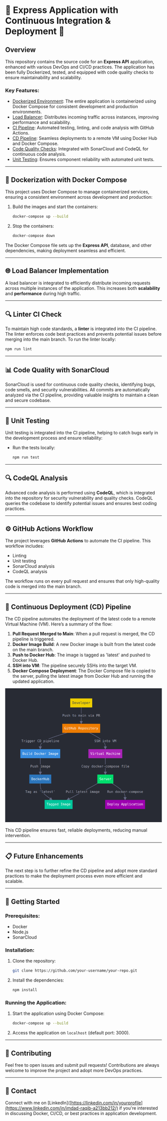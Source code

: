 
# 🚀 Express Application with Continuous Integration & Deployment 🚀

## Overview
This repository contains the source code for an **Express API** application, enhanced with various DevOps and CI/CD practices. The application has been fully Dockerized, tested, and equipped with code quality checks to ensure maintainability and scalability.

### Key Features:
- [Dockerized Environment](#-dockerization-with-docker-compose): The entire application is containerized using Docker Compose for consistent development and production environments.
- [Load Balancer](#-load-balancer-implementation): Distributes incoming traffic across instances, improving performance and scalability.
- [CI Pipeline](#-linter-ci-check): Automated testing, linting, and code analysis with GitHub Actions.
- [CD Pipeline](#-continuous-deployment-cd-pipeline): Seamless deployments to a remote VM using Docker Hub and Docker Compose.
- [Code Quality Checks](#-code-quality-with-sonarcloud): Integrated with SonarCloud and CodeQL for continuous code analysis.
- [Unit Testing](#-unit-testing): Ensures component reliability with automated unit tests.

---

## 🐳 Dockerization with Docker Compose
This project uses Docker Compose to manage containerized services, ensuring a consistent environment across development and production:

1. Build the images and start the containers:
   ```bash
   docker-compose up --build
   ```

2. Stop the containers:
   ```bash
   docker-compose down
   ```

The Docker Compose file sets up the **Express API**, database, and other dependencies, making deployment seamless and efficient.

---

## 🌐 Load Balancer Implementation
A load balancer is integrated to efficiently distribute incoming requests across multiple instances of the application. This increases both **scalability** and **performance** during high traffic.

---

## 🔍 Linter CI Check
To maintain high code standards, a **linter** is integrated into the CI pipeline. The linter enforces code best practices and prevents potential issues before merging into the main branch. To run the linter locally:
```bash
npm run lint
```

---

## 📊 Code Quality with SonarCloud
SonarCloud is used for continuous code quality checks, identifying bugs, code smells, and security vulnerabilities. All commits are automatically analyzed via the CI pipeline, providing valuable insights to maintain a clean and secure codebase.

---

## 🧪 Unit Testing
Unit testing is integrated into the CI pipeline, helping to catch bugs early in the development process and ensure reliability:
- Run the tests locally:
   ```bash
   npm run test
   ```

---

## 🔍 CodeQL Analysis
Advanced code analysis is performed using **CodeQL**, which is integrated into the repository for security vulnerability and quality checks. CodeQL queries the codebase to identify potential issues and ensures best coding practices.

---

## ⚙️ GitHub Actions Workflow
The project leverages **GitHub Actions** to automate the CI pipeline. This workflow includes:
- Linting
- Unit testing
- SonarCloud analysis
- CodeQL analysis

The workflow runs on every pull request and ensures that only high-quality code is merged into the main branch.

---

## 🚀 Continuous Deployment (CD) Pipeline
The CD pipeline automates the deployment of the latest code to a remote Virtual Machine (VM). Here’s a summary of the flow:

1. **Pull Request Merged to Main**: When a pull request is merged, the CD pipeline is triggered.
2. **Docker Image Build**: A new Docker image is built from the latest code on the main branch.
3. **Push to Docker Hub**: The image is tagged as 'latest' and pushed to Docker Hub.
4. **SSH into VM**: The pipeline securely SSHs into the target VM.
5. **Docker Compose Deployment**: The Docker Compose file is copied to the server, pulling the latest image from Docker Hub and running the updated application.

![CD Pipeline Visualization](assets/CD_Flow.png)


This CD pipeline ensures fast, reliable deployments, reducing manual intervention.

---

## 📋 Future Enhancements
The next step is to further refine the CD pipeline and adopt more standard practices to make the deployment process even more efficient and scalable.

---

## 🚀 Getting Started

### Prerequisites:
- Docker
- Node.js
- SonarCloud

### Installation:
1. Clone the repository:
   ```bash
   git clone https://github.com/your-username/your-repo.git
   ```
2. Install the dependencies:
   ```bash
   npm install
   ```

### Running the Application:
1. Start the application using Docker Compose:
   ```bash
   docker-compose up --build
   ```

2. Access the application on `localhost` (default port: 3000).

---

## 🤝 Contributing
Feel free to open issues and submit pull requests! Contributions are always welcome to improve the project and adopt more DevOps practices.

---

## 📧 Contact
Connect with me on [LinkedIn]([https://linkedin.com/in/yourprofile](https://www.linkedin.com/in/imdad-raqib-a213bb212/) if you're interested in discussing Docker, CI/CD, or best practices in application development.
